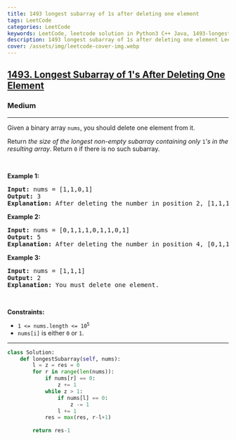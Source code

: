 ```yaml
---
title: 1493 longest subarray of 1s after deleting one element
tags: LeetCode
categories: LeetCode
keywords: LeetCode, leetcode solution in Python3 C++ Java, 1493-longest-subarray-of-1s-after-deleting-one-element solution
description: 1493 longest subarray of 1s after deleting one element LeetCode Solution Explained
cover: /assets/img/leetcode-cover-img.webp
---
```





<h2><a href="https://leetcode.com/problems/longest-subarray-of-1s-after-deleting-one-element/">1493. Longest Subarray of 1's After Deleting One Element</a></h2><h3>Medium</h3><hr><div><p>Given a binary array <code>nums</code>, you should delete one element from it.</p>

<p>Return <em>the size of the longest non-empty subarray containing only </em><code>1</code><em>'s in the resulting array</em>. Return <code>0</code> if there is no such subarray.</p>

<p>&nbsp;</p>
<p><strong class="example">Example 1:</strong></p>

<pre><strong>Input:</strong> nums = [1,1,0,1]
<strong>Output:</strong> 3
<strong>Explanation:</strong> After deleting the number in position 2, [1,1,1] contains 3 numbers with value of 1's.
</pre>

<p><strong class="example">Example 2:</strong></p>

<pre><strong>Input:</strong> nums = [0,1,1,1,0,1,1,0,1]
<strong>Output:</strong> 5
<strong>Explanation:</strong> After deleting the number in position 4, [0,1,1,1,1,1,0,1] longest subarray with value of 1's is [1,1,1,1,1].
</pre>

<p><strong class="example">Example 3:</strong></p>

<pre><strong>Input:</strong> nums = [1,1,1]
<strong>Output:</strong> 2
<strong>Explanation:</strong> You must delete one element.
</pre>

<p>&nbsp;</p>
<p><strong>Constraints:</strong></p>

<ul>
	<li><code>1 &lt;= nums.length &lt;= 10<sup>5</sup></code></li>
	<li><code>nums[i]</code> is either <code>0</code> or <code>1</code>.</li>
</ul>
</div>

---




```python
class Solution:
    def longestSubarray(self, nums):
        l = z = res = 0
        for r in range(len(nums)):
            if nums[r] == 0:
                z += 1
            while z > 1:
                if nums[l] == 0: 
                    z -= 1
                l += 1
            res = max(res, r-l+1)
        
        return res-1
```
